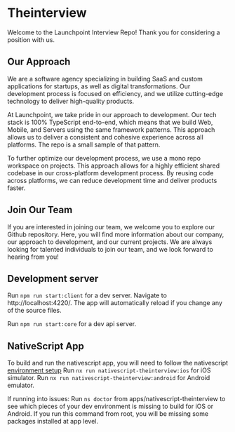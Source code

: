 # Theinterview

Welcome to the Launchpoint Interview Repo! Thank you for considering a position with us.

## Our Approach

We are a software agency specializing in building SaaS and custom applications for startups, as well as digital transformations. Our development process is focused on efficiency, and we utilize cutting-edge technology to deliver high-quality products.

At Launchpoint, we take pride in our approach to development. Our tech stack is 100% TypeScript end-to-end, which means that we build Web, Mobile, and Servers using the same framework patterns. This approach allows us to deliver a consistent and cohesive experience across all platforms. The repo is a small sample of that pattern.

To further optimize our development process, we use a mono repo workspace on projects. This approach allows for a highly efficient shared codebase in our cross-platform development process. By reusing code across platforms, we can reduce development time and deliver products faster.

## Join Our Team

If you are interested in joining our team, we welcome you to explore our Github repository. Here, you will find more information about our company, our approach to development, and our current projects. We are always looking for talented individuals to join our team, and we look forward to hearing from you!

## Development server

Run `npm run start:client` for a dev server. Navigate to http://localhost:4220/. The app will automatically reload if you change any of the source files.

Run `npm run start:core` for a dev api server.

## NativeScript App

To build and run the nativescript app, you will need to follow the nativescript [environment setup](https://docs.nativescript.org/environment-setup.html)
Run `nx run nativescript-theinterview:ios` for iOS simulator.
Run `nx run nativescript-theinterview:android` for Android emulator.

If running into issues:
Run `ns doctor` from apps/nativescript-theinterview to see which pieces of your dev environment is missing to build for iOS or Android. If you run this command from root, you will be missing some packages installed at app level.
